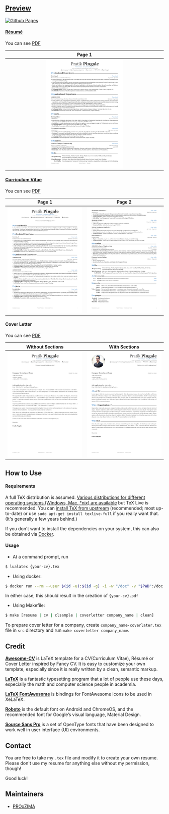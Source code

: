 ## [Preview](https://proxzima.dev/resume/)
[![Github Pages](https://github.com/PROxZIMA/resume/actions/workflows/pages.yml/badge.svg)](https://proxzima.dev/resume/)

#### [Résumé](https://proxzima.dev/resume/)

You can see [PDF](https://raw.githubusercontent.com/PROxZIMA/resume/master/extras/Pratik%20Pingale's%20Resume.pdf)

| Page 1 |
|:---:|
|<a href="https://raw.githubusercontent.com/PROxZIMA/resume/master/extras/Pratik%20Pingale's%20Resume.pdf"><img style="width:50%" src="https://raw.githubusercontent.com/PROxZIMA/resume/master/docs/assets/resume.png"/></a> |

#### [Curriculum Vitae](https://proxzima.dev/resume/?cv)

You can see [PDF](https://raw.githubusercontent.com/PROxZIMA/resume/master/extras/Pratik%20Pingale's%20CV.pdf)

| Page 1 | Page 2 |
|:---:|:---:|
| [![Résumé](https://raw.githubusercontent.com/PROxZIMA/resume/master/docs/assets/cv-0.png)](https://raw.githubusercontent.com/PROxZIMA/resume/master/extras/Pratik%20Pingale's%20CV.pdf)  | [![Résumé](https://raw.githubusercontent.com/PROxZIMA/resume/master/docs/assets/cv-1.png)](https://raw.githubusercontent.com/PROxZIMA/resume/master/extras/Pratik%20Pingale's%20CV.pdf) |

#### Cover Letter

You can see [PDF](https://raw.githubusercontent.com/PROxZIMA/resume/master/extras/Pratik%20Pingale's%20Cover%20Letter.pdf)

| Without Sections | With Sections |
|:---:|:---:|
| [![Cover Letter(Traditional)](https://raw.githubusercontent.com/PROxZIMA/resume/master/docs/assets/coverletter-0.png)](https://raw.githubusercontent.com/PROxZIMA/resume/master/extras/Pratik%20Pingale's%20Cover%20Letter.pdf)  | [![Cover Letter(Awesome)](https://raw.githubusercontent.com/PROxZIMA/resume/master/docs/assets/coverletter-1.png)](https://raw.githubusercontent.com/PROxZIMA/resume/master/extras/Pratik%20Pingale's%20Cover%20Letter.pdf) |

## How to Use

#### Requirements

A full TeX distribution is assumed.  [Various distributions for different operating systems (Windows, Mac, \*nix) are available](http://tex.stackexchange.com/q/55437) but TeX Live is recommended.
You can [install TeX from upstream](https://tex.stackexchange.com/q/1092) (recommended; most up-to-date) or use `sudo apt-get install texlive-full` if you really want that.  (It's generally a few years behind.)

If you don't want to install the dependencies on your system, this can also be obtained via [Docker](https://docker.com).

#### Usage

- At a command prompt, run

```bash
$ lualatex {your-cv}.tex
```

- Using docker:

```bash
$ docker run --rm --user $(id -u):$(id -g) -i -w "/doc" -v "$PWD":/doc thomasweise/texlive make
```

In either case, this should result in the creation of ``{your-cv}.pdf``

- Using Makefile:

```bash
$ make [resume | cv | clsample | coverletter company_name | clean]
```

To prepare cover letter for a company, create ``company_name-coverlater.tex`` file in ``src`` directory and run ``make coverletter company_name``.


## Credit

[**Awesome-CV**](https://github.com/posquit0/Awesome-CV) is LaTeX template for a CV(Curriculum Vitae), Résumé or Cover Letter inspired by Fancy CV. It is easy to customize your own template, especially since it is really written by a clean, semantic markup.

[**LaTeX**](https://www.latex-project.org) is a fantastic typesetting program that a lot of people use these days, especially the math and computer science people in academia.

[**LaTeX FontAwesome**](https://github.com/furl/latex-fontawesome) is bindings for FontAwesome icons to be used in XeLaTeX.

[**Roboto**](https://github.com/google/roboto) is the default font on Android and ChromeOS, and the recommended font for Google’s visual language, Material Design.

[**Source Sans Pro**](https://github.com/adobe-fonts/source-sans-pro) is a set of OpenType fonts that have been designed to work well in user interface (UI) environments.


## Contact

You are free to take my `.tex` file and modify it to create your own resume. Please don't use my resume for anything else without my permission, though!

Good luck!


## Maintainers
- [PROxZIMA](https://github.com/PROxZIMA)
